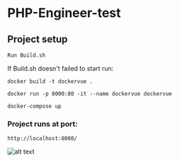 # PHP-Engineer-test

## Project setup
```
Run Build.sh
```
If Build.sh doesn't failed to start run:
```
docker build -t dockervue .
```

```
docker run -p 8000:80 -it --name dockervue dockervue
```

```
docker-compose up
```

### Project runs at port:
```
http://localhost:8000/
```

![alt text](https://i.imgur.com/6AdNQtn.jpg)

